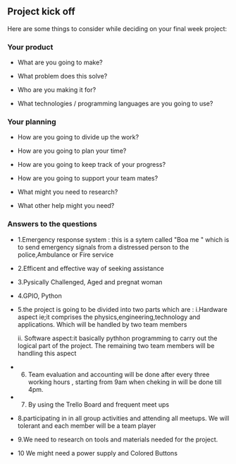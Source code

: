 ## Project kick off

Here are some things to consider while deciding on your final week project:

### Your product

* What are you going to make?

* What problem does this solve?
 
* Who are you making it for?

* What technologies / programming languages are you going to use?

### Your planning

* How are you going to divide up the work?

* How are you going to plan your time?

* How are you going to keep track of your progress?

* How are you going to support your team mates?

* What might you need to research?

* What other help might you need?

### Answers to the questions

* 1.Emergency response system : this 
is a sytem called "Boa me " which is to send emergency signals from a distressed person
to the police,Ambulance or Fire service

* 2.Efficent and effective way of seeking  assistance


* 3.Pysically Challenged, Aged and pregnat woman

* 4.GPIO, Python

* 5.the project is going to be divided into two parts which are :
	i.Hardware aspect ie;it comprises the physics,engineering,technology and applications. Which will be handled by two team members

	ii. Software aspect:it basically pythhon programming to carry out the logical part of the project. The remaining two team members will be handling this aspect



* 6. Team evaluation and accounting will  be done after every three working hours , starting from 9am when cheking in will be done till 4pm.

* 7. By using the Trello Board and frequent meet ups

* 8.participating in in all group activities and attending all meetups. We will tolerant and each member will be a team player

* 9.We need to research on tools and materials needed for the project.

* 10 We might need a power supply and Colored Buttons







